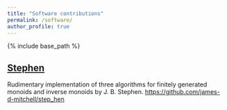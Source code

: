 ```yaml
---
title: "Software contributions"
permalink: /software/
author_profile: true
---
```

{% include base_path %}

## [Stephen](https://github.com/james-d-mitchell/step_hen)

Rudimentary implementation of three algorithms for finitely generated monoids and inverse monoids by J. B. Stephen.
<https://github.com/james-d-mitchell/step_hen>
